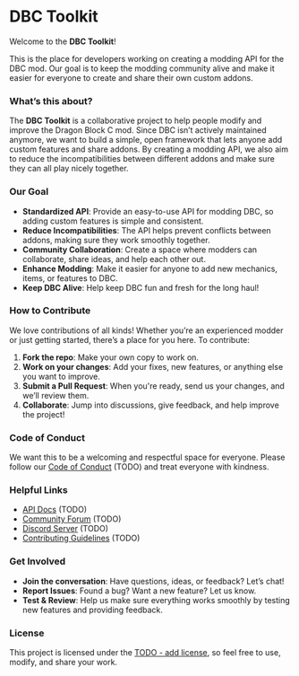 # DBC Toolkit

Welcome to the **DBC Toolkit**!

This is the place for developers working on creating a modding API for the DBC mod. Our goal is to keep the modding community alive and make it easier for everyone to create and share their own custom addons.

### What’s this about?

The **DBC Toolkit** is a collaborative project to help people modify and improve the Dragon Block C mod. Since DBC isn’t actively maintained anymore, we want to build a simple, open framework that lets anyone add custom features and share addons. By creating a modding API, we also aim to reduce the incompatibilities between different addons and make sure they can all play nicely together.

### Our Goal

- **Standardized API**: Provide an easy-to-use API for modding DBC, so adding custom features is simple and consistent.
- **Reduce Incompatibilities**: The API helps prevent conflicts between addons, making sure they work smoothly together.
- **Community Collaboration**: Create a space where modders can collaborate, share ideas, and help each other out.
- **Enhance Modding**: Make it easier for anyone to add new mechanics, items, or features to DBC.
- **Keep DBC Alive**: Help keep DBC fun and fresh for the long haul!

### How to Contribute

We love contributions of all kinds! Whether you’re an experienced modder or just getting started, there’s a place for you here. To contribute:

1. **Fork the repo**: Make your own copy to work on.
2. **Work on your changes**: Add your fixes, new features, or anything else you want to improve.
3. **Submit a Pull Request**: When you're ready, send us your changes, and we’ll review them.
4. **Collaborate**: Jump into discussions, give feedback, and help improve the project!

### Code of Conduct

We want this to be a welcoming and respectful space for everyone. Please follow our [Code of Conduct](#) (TODO) and treat everyone with kindness.

### Helpful Links

- [API Docs](#)  (TODO)
- [Community Forum](#) (TODO) 
- [Discord Server](#)  (TODO)
- [Contributing Guidelines](#) (TODO)  

### Get Involved

- **Join the conversation**: Have questions, ideas, or feedback? Let’s chat!
- **Report Issues**: Found a bug? Want a new feature? Let us know.
- **Test & Review**: Help us make sure everything works smoothly by testing new features and providing feedback.

### License

This project is licensed under the [TODO - add license](#), so feel free to use, modify, and share your work.
